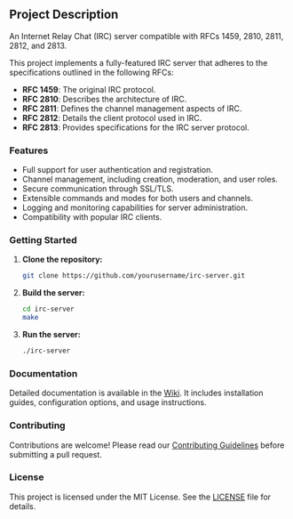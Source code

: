## Project Description

An Internet Relay Chat (IRC) server compatible with RFCs 1459, 2810, 2811, 2812, and 2813.

This project implements a fully-featured IRC server that adheres to the specifications outlined in the following RFCs:
- **RFC 1459**: The original IRC protocol.
- **RFC 2810**: Describes the architecture of IRC.
- **RFC 2811**: Defines the channel management aspects of IRC.
- **RFC 2812**: Details the client protocol used in IRC.
- **RFC 2813**: Provides specifications for the IRC server protocol.

### Features

- Full support for user authentication and registration.
- Channel management, including creation, moderation, and user roles.
- Secure communication through SSL/TLS.
- Extensible commands and modes for both users and channels.
- Logging and monitoring capabilities for server administration.
- Compatibility with popular IRC clients.

### Getting Started

1. **Clone the repository:**
    ```sh
    git clone https://github.com/yourusername/irc-server.git
    ```

2. **Build the server:**
    ```sh
    cd irc-server
    make
    ```

3. **Run the server:**
    ```sh
    ./irc-server
    ```

### Documentation

Detailed documentation is available in the [Wiki](https://github.com/yourusername/irc-server/wiki). It includes installation guides, configuration options, and usage instructions.

### Contributing

Contributions are welcome! Please read our [Contributing Guidelines](https://github.com/yourusername/irc-server/blob/main/CONTRIBUTING.md) before submitting a pull request.

### License

This project is licensed under the MIT License. See the [LICENSE](https://github.com/yourusername/irc-server/blob/main/LICENSE) file for details.
